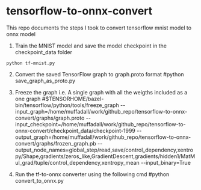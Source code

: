 # tensorflow-to-onnx-convert

This repo documents the steps I took to convert tensorflow mnist model to onnx model

1. Train the MNIST model and save the model checkpoint in the checkpoint_data folder 
```
python tf-mnist.py
```

2. Convert the saved TensorFlow graph to graph.proto format 
#python save_graph_as_proto.py

3. Freeze the graph i.e. A single graph with all the weigths included as a one graph 
#$TENSORHOME/bazel-bin/tensorflow/python/tools/freeze_graph  --input_graph=/home/muffadall/work/github_repo/tensorflow-to-onnx-convert/graphs/graph.proto --input_checkpoint=/home/muffadall/work/github_repo/tensorflow-to-onnx-convert/checkpoint_data/checkpoint-1999 --output_graph=/home/muffadall/work/github_repo/tensorflow-to-onnx-convert/graphs/frozen_graph.pb --output_node_names=global_step/read,save/control_dependency,xentropy/Shape,gradients/zeros_like,GradientDescent,gradients/hidden1/MatMul_grad/tuple/control_dependency,xentropy_mean --input_binary=True

4. Run the tf-to-onnx converter using the following cmd
#python convert_to_onnx.py
